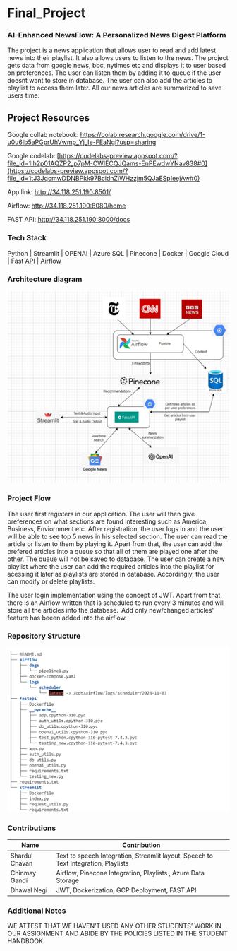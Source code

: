 # Final_Project

### AI-Enhanced NewsFlow: A Personalized News Digest Platform

The project is a news application that allows user to read and add latest news into their playlist. It also allows users to listen to the news. The project gets data from google news, bbc, nytimes etc and displays it to user based on preferences. The user can listen them by adding it to queue if the user doesnt want to store in database. The user can also add the articles to playlist to access them later. All our news articles are summarized to save users time.

## Project Resources

Google collab notebook: https://colab.research.google.com/drive/1-u0u6Ib5aPGprUhVwmp_Yj_Ie-FEaNgi?usp=sharing

Google codelab: [https://codelabs-preview.appspot.com/?file_id=1Ih2p01AQZP2_p7pM-CWIECQJQams-EnPEwdwYNav838#0](https://codelabs-preview.appspot.com/?file_id=1tJ3JqcmwDDNBPkk97BcidnZiWHzzjm5QJaESpIeejAw#0)

App link: http://34.118.251.190:8501/

Airflow: http://34.118.251.190:8080/home

FAST API: http://34.118.251.190:8000/docs

### Tech Stack
Python | Streamlit | OPENAI | Azure SQL | Pinecone | Docker | Google Cloud | Fast API | Airflow

### Architecture diagram ###

![image](images/Newsphere_Data_Architecture.png)


### Project Flow

The user first registers in our application. The user will then give preferences on what sections are found interesting such as America, Business, Enviornment etc. After registration, the user logs in and the user will be able to see top 5 news in his selected section. The user can read the article or listen to them by playing it. Apart from that, the user can add the prefered articles into a queue so that all of them are played one after the other. The queue will not be saved to database. The user can create a new playlist where the user can add the required articles into the playlist for acessing it later as playlists are stored in database. Accordingly, the user can modify or delete playlists.

The user login implementation using the concept of JWT. Apart from that, there is an Airflow written that is scheduled to run every 3 minutes and will store all the articles into the database. 'Add only new/changed articles' feature has beeen added into the airflow.


### Repository Structure

![image](images/Repo_structure.png)

### Contributions

| Name                            | Contribution                                                                            |  
| ------------------------------- | ----------------------------------------------------------------------------------------|
| Shardul Chavan                  | Text to speech Integration, Streamlit layout, Speech to Text Integration, Playlists     | 
| Chinmay Gandi                   | Airflow, Pinecone Integration, Playlists , Azure Data Storage                           | 
| Dhawal Negi                     | JWT, Dockerization, GCP Deployment, FAST API                                            |                                                  

### Additional Notes
WE ATTEST THAT WE HAVEN’T USED ANY OTHER STUDENTS’ WORK IN OUR ASSIGNMENT AND ABIDE BY THE POLICIES LISTED IN THE STUDENT HANDBOOK. 

